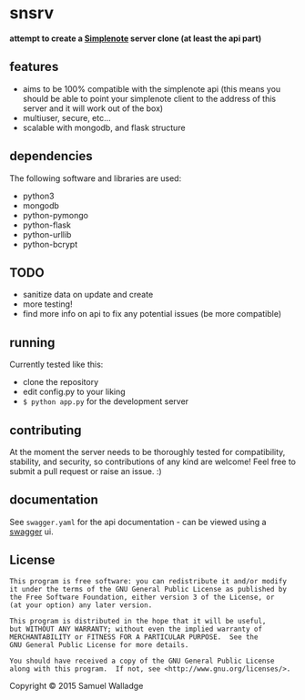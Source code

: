 
# snsrv

__attempt to create a [Simplenote](http://simplenote.com/) server clone (at least the api part)__

## features

- aims to be 100% compatible with the simplenote api (this means you should be able to point your simplenote client to the address of this server and it will work out of the box)
- multiuser, secure, etc...
- scalable with mongodb, and flask structure

## dependencies 

The following software and libraries are used:

- python3
- mongodb
- python-pymongo
- python-flask
- python-urllib
- python-bcrypt

## TODO

- sanitize data on update and create
- more testing!
- find more info on api to fix any potential issues (be more compatible)

## running

Currently tested like this:

- clone the repository
- edit config.py to your liking
- `$ python app.py` for the development server 

## contributing

At the moment the server needs to be thoroughly tested for compatibility, stability, and security, so contributions of any kind are welcome!
Feel free to submit a pull request or raise an issue. :)

## documentation

See `swagger.yaml` for the api documentation - can be viewed using a [swagger](http://swagger.io/) ui.

## License

    This program is free software: you can redistribute it and/or modify
    it under the terms of the GNU General Public License as published by
    the Free Software Foundation, either version 3 of the License, or
    (at your option) any later version.

    This program is distributed in the hope that it will be useful,
    but WITHOUT ANY WARRANTY; without even the implied warranty of
    MERCHANTABILITY or FITNESS FOR A PARTICULAR PURPOSE.  See the
    GNU General Public License for more details.

    You should have received a copy of the GNU General Public License
    along with this program.  If not, see <http://www.gnu.org/licenses/>.


Copyright © 2015 Samuel Walladge
